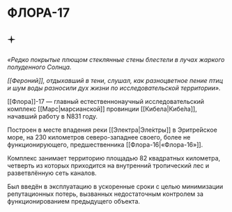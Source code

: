 # ФЛОРА-17

## 🟄

*«Редко покрытые плющом стеклянные стены блестели в лучах жаркого полуденного Солнца.*

*[[Фероний]], отдыхавший в тени, слушал, как разноцветное пение птиц и шум воды разносили дух жизни по исследовательской территории».*

[[Флора]]-17 — главный естественнонаучный исследовательский комплекс [[Марс|марсианской]] провинции [[Кибела|Кибе́ла]], начавший работу в N831 году.

Построен в месте впадения реки [[Электра|Эле́ктры]] в Эритре́йское море, на 230 километров северо-западнее своего, более не функционирующего, предшественника [[Флора-16|«Флора-16»]].

Комплекс занимает территорию площадью 82 квадратных километра, четверть из которых приходится на внутренний тропический лес и разветвлённую сеть каналов.

Был введён в эксплуатацию в ускоренные сроки с целью минимизации репутационных потерь, вызванных недостаточным контролем за функционированием предыдущего объекта.